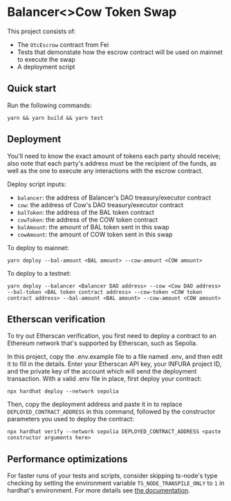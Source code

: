 # Balancer<>Cow Token Swap

This project consists of:

- The `OtcEscrow` contract from Fei
- Tests that demonstate how the escrow contract will be used on mainnet to execute the swap
- A deployment script

## Quick start

Run the following commands:

```shell
yarn && yarn build && yarn test
```

## Deployment

You'll need to know the exact amount of tokens each party should receive; also note that each party's address must be the recipient of the funds, as well as the one to execute any interactions with the escrow contract.

Deploy script inputs:

- `balancer`: the address of Balancer's DAO treasury/executor contract
- `cow`: the address of Cow's DAO treasury/executor contract
- `balToken`: the address of the BAL token contract
- `cowToken`: the address of the COW token contract
- `balAmount`: the amount of BAL token sent in this swap
- `cowAmount`: the amount of COW token sent in this swap

To deploy to mainnet:

```shell
yarn deploy --bal-amount <BAL amount> --cow-amount <COW amount>
```

To deploy to a testnet:

```shell
yarn deploy --balancer <Balancer DAO address> --cow <Cow DAO address> --bal-token <BAL token contract address> --cow-token <COW token contract address> --bal-amount <BAL amount> --cow-amount <COW amount>
```

## Etherscan verification

To try out Etherscan verification, you first need to deploy a contract to an Ethereum network that's supported by Etherscan, such as Sepolia.

In this project, copy the .env.example file to a file named .env, and then edit it to fill in the details. Enter your Etherscan API key, your INFURA project ID, and the private key of the account which will send the deployment transaction. With a valid .env file in place, first deploy your contract:

```shell
npx hardhat deploy --network sepolia
```

Then, copy the deployment address and paste it in to replace `DEPLOYED_CONTRACT_ADDRESS` in this command, followed by the constructor parameters you used to deploy the contract:

```shell
npx hardhat verify --network sepolia DEPLOYED_CONTRACT_ADDRESS <paste constructor arguments here>
```

## Performance optimizations

For faster runs of your tests and scripts, consider skipping ts-node's type checking by setting the environment variable `TS_NODE_TRANSPILE_ONLY` to `1` in hardhat's environment. For more details see [the documentation](https://hardhat.org/guides/typescript.html#performance-optimizations).
